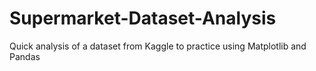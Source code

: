 # Supermarket-Dataset-Analysis
Quick analysis of a dataset from Kaggle to practice using Matplotlib and Pandas
